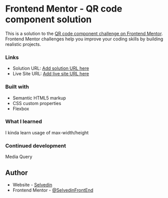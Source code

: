 # Frontend Mentor - QR code component solution

This is a solution to the [QR code component challenge on Frontend Mentor](https://www.frontendmentor.io/challenges/qr-code-component-iux_sIO_H). Frontend Mentor challenges help you improve your coding skills by building realistic projects. 

### Links

- Solution URL: [Add solution URL here](https://www.frontendmentor.io/solutions/qr-code-component-I54fpUZB3y)
- Live Site URL: [Add live site URL here](https://gleaming-sprite-ba0dcd.netlify.app)

### Built with

- Semantic HTML5 markup
- CSS custom properties
- Flexbox

### What I learned

I kinda learn usage of max-width/height

### Continued development

Media Query

## Author

- Website - [Selvedin](https://gleaming-sprite-ba0dcd.netlify.app)
- Frontend Mentor - [@SelvedinFrontEnd](https://www.frontendmentor.io/profile/SelvedinFrontEnd)



